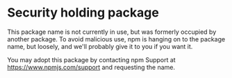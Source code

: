 # Security holding package

This package name is not currently in use, but was formerly occupied by another package. To avoid malicious use, npm is hanging on to the package name, but loosely, and we'll probably give it to you if you want it.

You may adopt this package by contacting npm Support at https://www.npmjs.com/support and requesting the name.
